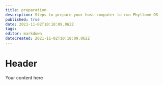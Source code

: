 ```yaml
---
title: preparation
description: Steps to prepare your host computer to run Phyllome OS
published: true
date: 2021-11-02T10:18:09.062Z
tags: 
editor: markdown
dateCreated: 2021-11-02T10:18:09.062Z
---
```


# Header
Your content here